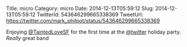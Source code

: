 Title: micro
Category: micro
Date: 2014-12-13T05:59:12
Slug: 2014-12-13T05:59:12
TwitterId: 543646299665338369
TweetUrl: https://twitter.com/mark_philpot/status/543646299665338369

Enjoying [@TaintedLoveSF](https://twitter.com/TaintedLoveSF) for the first time at the [@twitter](https://twitter.com/twitter) holiday party. *Really* great band
